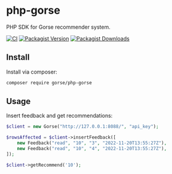 # php-gorse

PHP SDK for Gorse recommender system.

[![CI](https://github.com/gorse-io/php-gorse/actions/workflows/ci.yml/badge.svg)](https://github.com/gorse-io/php-gorse/actions/workflows/ci.yml)
[![Packagist Version](https://img.shields.io/packagist/v/gorse/php-gorse)](https://packagist.org/packages/gorse/php-gorse)
[![Packagist Downloads](https://img.shields.io/packagist/dt/gorse/php-gorse)](https://packagist.org/packages/gorse/php-gorse)

## Install

Install via composer:

```bash
composer require gorse/php-gorse
```

## Usage

Insert feedback and get recommendations:

```php
$client = new Gorse("http://127.0.0.1:8088/", "api_key");

$rowsAffected = $client->insertFeedback([
    new Feedback("read", "10", "3", "2022-11-20T13:55:27Z"),
    new Feedback("read", "10", "4", "2022-11-20T13:55:27Z"),
]);

$client->getRecommend('10');
```
